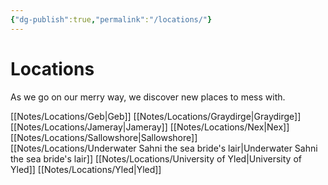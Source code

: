 ```yaml
---
{"dg-publish":true,"permalink":"/locations/"}
---
```


# Locations
As we go on our merry way, we discover new places to mess with.

[[Notes/Locations/Geb\|Geb]]
[[Notes/Locations/Graydirge\|Graydirge]]
[[Notes/Locations/Jameray\|Jameray]]
[[Notes/Locations/Nex\|Nex]]
[[Notes/Locations/Sallowshore\|Sallowshore]]
[[Notes/Locations/Underwater Sahni the sea bride's lair\|Underwater Sahni the sea bride's lair]]
[[Notes/Locations/University of Yled\|University of Yled]]
[[Notes/Locations/Yled\|Yled]]

